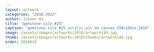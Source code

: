 ```yaml
---
layout: artwork
categories: "2018-2022"
author: Jihoon Ha
title: "gemstone isle #25"
caption: "gemstone isle #25_acrylic,oil on canvas_150×105㎝_2018"
image: /assets/images/artworks/2018/artwork148.jpg
thumb: /assets/images/artworks/2018/thumbs/artwork148.jpg
order: 2018019
---
```

